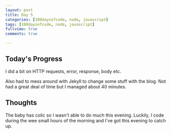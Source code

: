 ```yaml
---
layout: post
title: Day 5
categories: [100daysofcode, node, javascript]
tags: [100daysofcode, node, javascript]
fullview: true
comments: true

---
```


## Today's Progress
I did a bit on HTTP requests, error, response, body etc.

Also had to mess around with Jekyll to change some stuff with the blog.  Not had a great deal of time but I managed about 40 minutes.  


## Thoughts
The baby has colic so I wasn't able to do much this evening.  Luckily, I code during the wee small hours of the morning and I've got this evening to catch up.
